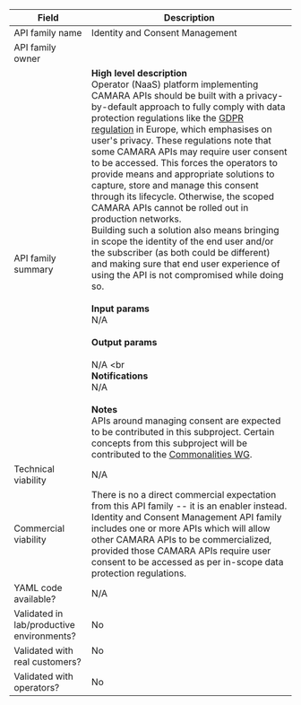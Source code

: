 | **Field** | Description | 
| ---- | ----- |
| API family name | Identity and Consent Management |
| API family owner|   |
| API family summary | **High level description**<br>Operator (NaaS) platform implementing CAMARA APIs should be built with a privacy-by-default approach to fully comply with data protection regulations like the [GDPR regulation](https://gdpr-info.eu) in Europe, which emphasises on user's privacy. These regulations note that some CAMARA APIs may require user consent to be accessed. This forces the operators to provide means and appropriate solutions to capture, store and manage this consent through its lifecycle. Otherwise, the scoped CAMARA APIs cannot be rolled out in production networks. <br>Building such a solution also means bringing in scope the identity of the end user and/or the subscriber (as both could be different) and making sure that end user experience of using the API is not compromised while doing so.<br><br>**Input params**<br> N/A <br><br>**Output params**<br><br> N/A <br<br>**Notifications** <br> N/A <br><br>**Notes**<br>APIs around managing consent are expected to be contributed in this subproject. Certain concepts from this subproject will be contributed to the [Commonalities WG](https://github.com/camaraproject/WorkingGroups/tree/main/Commonalities). |
| Technical viability | N/A | 
| Commercial viability | There is no a direct commercial expectation from this API family -- it is an enabler instead. Identity and Consent Management API family includes one or more APIs which will allow other CAMARA APIs to be commercialized, provided those CAMARA APIs require user consent to be accessed as per in-scope data protection regulations.|
| YAML code available? | N/A <br>|
| Validated in lab/productive environments? | No <br>|
| Validated with real customers? | No <br><br> |
| Validated with operators? | No  </em> |
